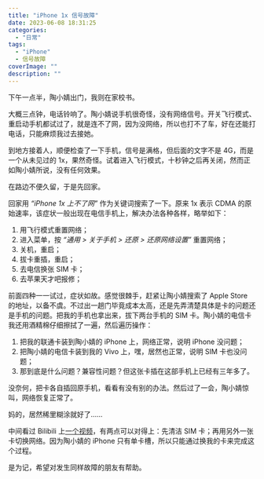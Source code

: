 ```yaml
---
title: "iPhone 1x 信号故障"
date: 2023-06-08 18:31:25
categories: 
  - "日常"
tags: 
  - "iPhone"
  - 信号故障
coverImage: ""
description: ""
---
```

下午一点半，陶小婧出门，我则在家校书。

大概三点钟，电话铃响了。陶小婧说手机很奇怪，没有网络信号。开关飞行模式、重启动手机都试过了，就是连不了网，因为没网络，所以也打不了车，好在还能打电话，只能麻烦我过去接她。

到地方接着人，顺便检查了一下手机，信号是满格，但后面的文字不是 4G，而是一个从未见过的 1x，果然奇怪。试着进入飞行模式，十秒钟之后再关闭，然而正如陶小婧所说，没有任何效果。

在路边不便久留，于是先回家。

回家用 *“iPhone 1x 上不了网”* 作为关键词搜索了一下。原来 1x 表示 CDMA 的原始速率，该症状一般出现在电信手机上，解决办法各种各样，略举如下：

1. 用飞行模式重置网络；
2. 进入菜单，按 *“通用 > 关于手机 > 还原 > 还原网络设置”* 重置网络；
3. 关机，重启；
4. 拔卡重插，重启；
5. 去电信换张 SIM 卡；
6. 去苹果天才吧报修；

前面四种一一试过，症状如故。感觉很棘手，赶紧让陶小婧搜索了 Apple Store 的地址，以备不虞。不过出一趟门毕竟成本太高，还是先弄清楚具体是卡的问题还是手机的问题。把我的手机也拿出来，拔下两台手机的 SIM 卡。陶小婧的电信卡我还用酒精棉仔细擦拭了一遍，然后遍历操作：

1. 把我的联通卡装到陶小婧的 iPhone 上，网络正常，说明 iPhone 没问题；
2. 把陶小婧的电信卡装到我的 Vivo 上，嘿，居然也正常，说明 SIM 卡也没问题；
3. 那到底是什么问题？兼容性问题？但这张卡插在这部手机上已经有三年多了。

没奈何，把卡各自插回原手机，看看有没有别的办法。然后过了一会，陶小婧惊叫，网络恢复正常了。

妈的，居然稀里糊涂就好了……

中间看过 Bilibili 上[一个视频](https://www.bilibili.com/video/BV19r4y1b7e4)，有两点可以对得上：先清洁 SIM 卡；再用另外一张卡切换网络。因为陶小婧的 iPhone 只有单卡槽，所以只能通过换我的卡来完成这个过程。

是为记，希望对发生同样故障的朋友有帮助。